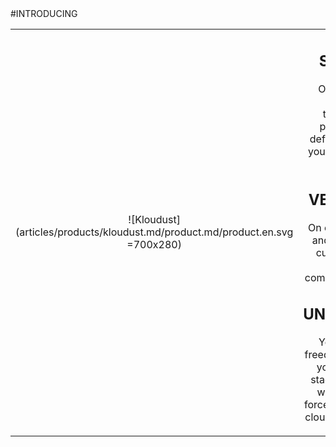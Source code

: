 <div class="product-prod" markdown="1">
#INTRODUCING

|||
|:--:|:--:|
| ![Kloudust](articles/products/kloudust.md/product.md/product.en.svg =700x280) | <h2 class="productheader">SECURE</h2><p class="productdescription">Our patented Reflection technology protects and defends, to keep your organization safe.</p><h2 class="productheader">VERSATILE</h2><p class="productdescription">On or off premise and specifically customized to meet your compliance needs.</p><h2 class="productheader">UNLEASHED</h2><p class="productdescription"> You have the freedom to choose your software stack & services without being forced into a single cloud architecture. </p> |
</div>